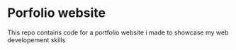 # Porfolio website
This repo contains code for a portfolio website i made to showcase my web developement skills 
